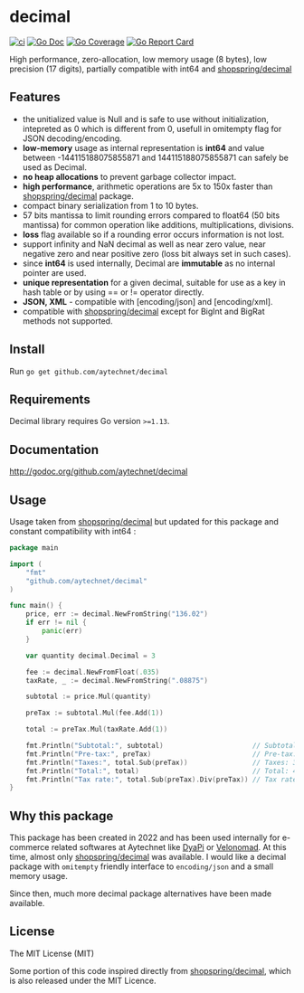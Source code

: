 # decimal

[![ci](https://github.com/aytechnet/decimal/actions/workflows/go.yml/badge.svg?branch=main)](https://github.com/aytechnet/decimal/actions/workflows/go.yml)
[![Go Doc](https://godoc.org/github.com/aytechnet/decimal?status.svg)](https://godoc.org/github.com/aytechnet/decimal) 
[![Go Coverage](https://img.shields.io/codecov/c/github/aytechnet/decimal/main?color=brightcolor)](https://codecov.io/gh/aytechnet/decimal)
[![Go Report Card](https://goreportcard.com/badge/github.com/aytechnet/decimal)](https://goreportcard.com/report/github.com/aytechnet/decimal)

High performance, zero-allocation, low memory usage (8 bytes), low precision (17 digits), partially compatible with int64 and [shopspring/decimal](https://github.com/shopspring/decimal)

## Features

 - the unitialized value is Null and is safe to use without initialization, intepreted as 0 which is different from 0, usefull in omitempty flag for JSON decoding/encoding.
 - **low-memory** usage as internal representation is **int64** and value between -144115188075855871 and 144115188075855871 can safely be used as Decimal.
 - **no heap allocations** to prevent garbage collector impact.
 - **high performance**, arithmetic operations are 5x to 150x faster than [shopspring/decimal](https://github.com/shopspring/decimal) package.
 - compact binary serialization from 1 to 10 bytes.
 - 57 bits mantissa to limit rounding errors compared to float64 (50 bits mantissa) for common operation like additions, multiplications, divisions.
 - **loss** flag available so if a rounding error occurs information is not lost.
 - support infinity and NaN decimal as well as near zero value, near negative zero and near positive zero (loss bit always set in such cases).
 - since **int64** is used internally, Decimal are **immutable** as no internal pointer are used.
 - **unique representation** for a given decimal, suitable for use as a key in hash table or by using == or != operator directly.
 - **JSON, XML** - compatible with [encoding/json] and [encoding/xml].
 - compatible with [shopspring/decimal](https://github.com/shopspring/decimal) except for BigInt and BigRat methods not supported.

## Install

Run `go get github.com/aytechnet/decimal`

## Requirements

Decimal library requires Go version `>=1.13`.

## Documentation

http://godoc.org/github.com/aytechnet/decimal


## Usage

Usage taken from [shopspring/decimal](https://github.com/shopspring/decimal) but updated for this package and constant compatibility with int64 :

```go
package main

import (
	"fmt"
	"github.com/aytechnet/decimal"
)

func main() {
	price, err := decimal.NewFromString("136.02")
	if err != nil {
		panic(err)
	}

	var quantity decimal.Decimal = 3

	fee := decimal.NewFromFloat(.035)
	taxRate, _ := decimal.NewFromString(".08875")

	subtotal := price.Mul(quantity)

	preTax := subtotal.Mul(fee.Add(1))

	total := preTax.Mul(taxRate.Add(1))

	fmt.Println("Subtotal:", subtotal)                      // Subtotal: 408.06
	fmt.Println("Pre-tax:", preTax)                         // Pre-tax: 422.3421
	fmt.Println("Taxes:", total.Sub(preTax))                // Taxes: 37.482861375
	fmt.Println("Total:", total)                            // Total: 459.824961375
	fmt.Println("Tax rate:", total.Sub(preTax).Div(preTax)) // Tax rate: 0.08875
}
```

## Why this package

This package has been created in 2022 and has been used internally for e-commerce related softwares at Aytechnet like [DyaPi](https://dyapi.io)
or [Velonomad](https://www.velonomad.com). At this time, almost only [shopspring/decimal](https://github.com/shopspring/decimal) was available.
I would like a decimal package with `omitempty` friendly interface to `encoding/json` and a small memory usage.

Since then, much more decimal package alternatives have been made available.

## License

The MIT License (MIT)

Some portion of this code inspired directly from [shopspring/decimal](https://github.com/shopspring/decimal), which is also released under the MIT Licence.
